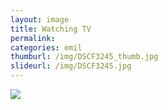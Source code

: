 ```yaml
---
layout: image
title: Watching TV
permalink: 
categories: emil
thumburl: /img/DSCF3245_thumb.jpg
slideurl: /img/DSCF3245.jpg 
---
```

![](/img/DSCF3245.jpg)

